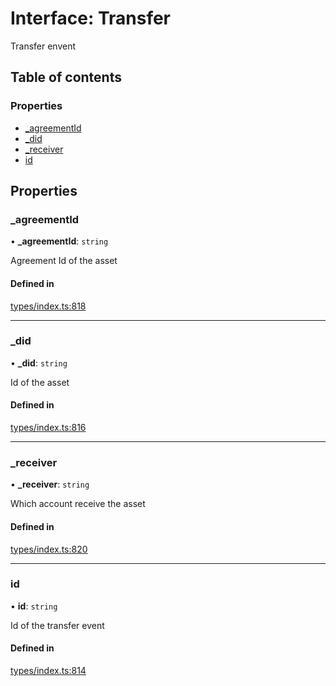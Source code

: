 # Interface: Transfer

Transfer envent

## Table of contents

### Properties

- [\_agreementId](Transfer.md#_agreementid)
- [\_did](Transfer.md#_did)
- [\_receiver](Transfer.md#_receiver)
- [id](Transfer.md#id)

## Properties

### \_agreementId

• **\_agreementId**: `string`

Agreement Id of the asset

#### Defined in

[types/index.ts:818](https://github.com/nevermined-io/react-components/blob/0a1c805/catalog/src/types/index.ts#L818)

___

### \_did

• **\_did**: `string`

Id of the asset

#### Defined in

[types/index.ts:816](https://github.com/nevermined-io/react-components/blob/0a1c805/catalog/src/types/index.ts#L816)

___

### \_receiver

• **\_receiver**: `string`

Which account receive the asset

#### Defined in

[types/index.ts:820](https://github.com/nevermined-io/react-components/blob/0a1c805/catalog/src/types/index.ts#L820)

___

### id

• **id**: `string`

Id of the transfer event

#### Defined in

[types/index.ts:814](https://github.com/nevermined-io/react-components/blob/0a1c805/catalog/src/types/index.ts#L814)
